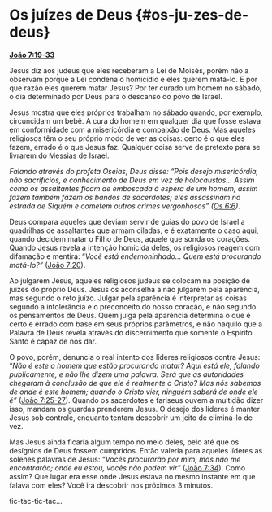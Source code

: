 # Os juízes de Deus {#os-ju-zes-de-deus}

[**João 7:19-33**](http://bibliaonline.com.br/acf/jo/7/19-33)

Jesus diz aos judeus que eles receberam a Lei de Moisés, porém não a observam porque a Lei condena o homicídio e eles querem matá-lo. E por que razão eles querem matar Jesus? Por ter curado um homem no sábado, o dia determinado por Deus para o descanso do povo de Israel.

Jesus mostra que eles próprios trabalham no sábado quando, por exemplo, circuncidam um bebê. A cura do homem em qualquer dia que fosse estava em conformidade com a misericórdia e compaixão de Deus. Mas aqueles religiosos têm o seu próprio modo de ver as coisas: certo é o que eles fazem, errado é o que Jesus faz. Qualquer coisa serve de pretexto para se livrarem do Messias de Israel.

_Falando através do profeta Oseias, Deus disse: “Pois desejo misericórdia, não sacrifícios, e conhecimento de Deus em vez de holocaustos... Assim como os assaltantes ficam de emboscada à espera de um homem, assim fazem também fazem os bandos de sacerdotes; eles assassinam na estrada de Siquém e cometem outros crimes vergonhosos” (_[_Os 6:6_](http://bibliaonline.com.br/acf/os/6/6)_)._

Deus compara aqueles que deviam servir de guias do povo de Israel a quadrilhas de assaltantes que armam ciladas, e é exatamente o caso aqui, quando decidem matar o Filho de Deus, aquele que sonda os corações. Quando Jesus revela a intenção homicida deles, os religiosos reagem com difamação e mentira: “_Você está endemoninhado... Quem está procurando matá-lo?”_ ([João 7:20](http://bibliaonline.com.br/acf/jo/7/20)).

Ao julgarem Jesus, aqueles religiosos judeus se colocam na posição de juízes do próprio Deus. Jesus os aconselha a não julgarem pela aparência, mas segundo o reto juízo. Julgar pela aparência é interpretar as coisas segundo a intolerância e o preconceito do nosso coração, e não segundo os pensamentos de Deus. Quem julga pela aparência determina o que é certo e errado com base em seus próprios parâmetros, e não naquilo que a Palavra de Deus revela através do discernimento que somente o Espírito Santo é capaz de nos dar.

O povo, porém, denuncia o real intento dos líderes religiosos contra Jesus: “_Não é este o homem que estão procurando matar? Aqui está ele, falando publicamente, e não lhe dizem uma palavra. Será que as autoridades chegaram à conclusão de que ele é realmente o Cristo? Mas nós sabemos de onde é este homem; quando o Cristo vier, ninguém saberá de onde ele é”_ ([João 7:25-27](http://bibliaonline.com.br/acf/jo/7/25-27)). Quando os sacerdotes e fariseus ouvem a multidão dizer isso, mandam os guardas prenderem Jesus. O desejo dos líderes é manter Jesus sob controle, enquanto tentam descobrir um jeito de eliminá-lo de vez.

Mas Jesus ainda ficaria algum tempo no meio deles, pelo até que os desígnios de Deus fossem cumpridos. Então valeria para aqueles líderes as solenes palavras de Jesus: “_Vocês procurarão por mim, mas não me encontrarão; onde eu estou, vocês não podem vir”_ ([João 7:34](http://bibliaonline.com.br/acf/jo/7/34)). Como assim? Que lugar era esse onde Jesus estava no mesmo instante em que falava com eles? Você irá descobrir nos próximos 3 minutos.

tic-tac-tic-tac...